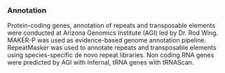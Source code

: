 ### Annotation

Protein-coding genes, annotation of repeats and transposable elements
were conducted at Arizona Genomics Institute (AGI) led by Dr. Rod Wing.
MAKER-P was used as evidence-based genome annotation pipeline.
RepeatMasker was used to annotate repeats and transposable elements
using species-specific de novo repeat libraries. Non coding RNA genes
were predicted by AGI with Infernal, tRNA genes with tRNAScan.
